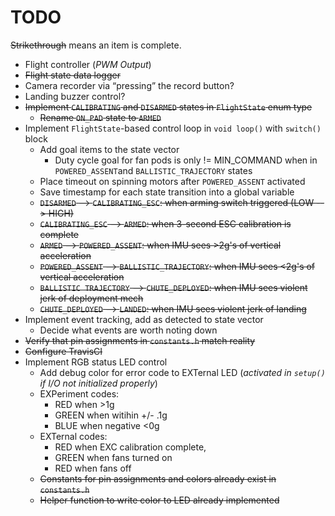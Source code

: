 # TODO

~~Strikethrough~~ means an item is complete.

- Flight controller (*PWM Output*)
- ~~Flight state data logger~~
- Camera recorder via “pressing” the record button?
- Landing buzzer control?
- ~~Implement `CALIBRATING` and `DISARMED` states in `FlightState` enum type~~
  - ~~Rename `ON_PAD` state to `ARMED`~~
- Implement `FlightState`-based control loop in `void loop()` with `switch()` block
  - Add goal items to the state vector
    - Duty cycle goal for fan pods is only != MIN_COMMAND when in `POWERED_ASSENT`and `BALLISTIC_TRAJECTORY` states
  - Place timeout on spinning motors after `POWERED_ASSENT` activated
  - Save timestamp for each state transition into a global variable
  - ~~`DISARMED` --> `CALIBRATING_ESC`: when arming switch triggered (LOW --> HIGH)~~
  - ~~`CALIBRATING_ESC` --> `ARMED`: when 3-second ESC calibration is complete~~
  - ~~`ARMED` --> `POWERED_ASSENT`: when IMU sees >2g's of vertical acceleration~~
  - ~~`POWERED_ASSENT` --> `BALLISTIC_TRAJECTORY`: when IMU sees <2g's of vertical acceleration~~
  - ~~`BALLISTIC TRAJECTORY` --> `CHUTE_DEPLOYED`: when IMU sees violent jerk of deployment mech~~
  - ~~`CHUTE_DEPLOYED` --> `LANDED`: when IMU sees violent jerk of landing~~
- Implement event tracking, add as detected to state vector
  - Decide what events are worth noting down
- ~~Verify that pin assignments in `constants.h` match reality~~
- ~~Configure TravisCI~~
- Implement RGB status LED control
  - Add debug color for error code to EXTernal LED (*activated in `setup()` if I/O not initialized properly*)
  - EXPeriment codes:
    - RED when >1g
    - GREEN when witihin +/- .1g
    - BLUE when negative <0g
  - EXTernal codes:
    - RED when EXC calibration complete,
    - GREEN when fans turned on
    - RED when fans off
  - ~~Constants for pin assignments and colors already exist in `constants.h`~~
  - ~~Helper function to write color to LED already implemented~~
